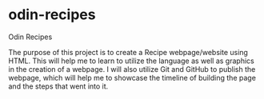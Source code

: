# odin-recipes
Odin Recipes

The purpose of this project is to create a Recipe webpage/website using HTML.  This will help me to learn to utilize the language as well as graphics in the creation of a webpage.  I will also utilize Git and GitHub to publish the webpage, which will help me to showcase the timeline of building the page and the steps that went into it.